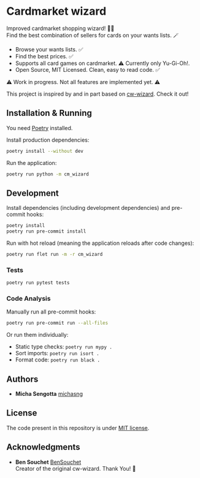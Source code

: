 # Cardmarket wizard

Improved cardmarket shopping wizard! 🧙‍♂️  
Find the best combination of sellers for cards on your wants lists. 🪄

- Browse your wants lists. ✅
- Find the best prices. ✅
- Supports all card games on cardmarket. ⚠️ Currently only Yu-Gi-Oh!.
- Open Source, MIT Licensed. Clean, easy to read code. ✅

⚠️ Work in progress. Not all features are implemented yet. ⚠️

This project is inspired by and in part based on [cw-wizard](https://github.com/BenSouchet/cw-wizard). Check it out!

## Installation & Running

You need [Poetry](https://python-poetry.org/docs/) installed.

Install production dependencies:

```bash
poetry install --without dev
```

Run the application:

```bash
poetry run python -m cm_wizard
```

## Development

Install dependencies (including development dependencies) and pre-commit hooks:

```bash
poetry install
poetry run pre-commit install
```

Run with hot reload (meaning the application reloads after code changes):

```bash
poetry run flet run -m -r cm_wizard
```

### Tests

```bash
poetry run pytest tests
```

### Code Analysis

Manually run all pre-commit hooks:

```bash
poetry run pre-commit run --all-files
```

Or run them individually:

- Static type checks: `poetry run mypy .`
- Sort imports: `poetry run isort .`
- Format code: `poetry run black .`

## Authors

- **Micha Sengotta**
  [michasng](https://github.com/michasng)

## License

The code present in this repository is under [MIT license](https://github.com/michasng/cm-wizard/blob/main/LICENSE).

## Acknowledgments

- **Ben Souchet**
  [BenSouchet](https://github.com/BenSouchet)  
  Creator of the original cw-wizard. Thank You! 💫
